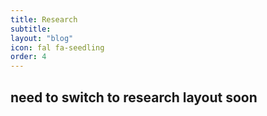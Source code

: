```yaml
---
title: Research
subtitle: 
layout: "blog"
icon: fal fa-seedling
order: 4
---
```

## need to switch to research layout soon